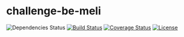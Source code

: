 # challenge-be-meli
![Dependencies Status](https://david-dm.org/leonardosal/challenge-be-meli.svg)
[![Build Status](https://travis-ci.org/leonardosal/challenge-be-meli.svg?branch=master)](https://travis-ci.org/leonardosal/challenge-be-meli)
[![Coverage Status](https://coveralls.io/repos/github/leonardosal/challenge-be-meli/badge.svg?branch=master)](https://coveralls.io/github/leonardosal/challenge-be-meli?branch=master)
[![License](https://img.shields.io/badge/licence-MIT-blue.svg)](LICENSE)
